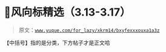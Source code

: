 # 🍥风向标精选（3.13-3.17）

> 原文：[`www.yuque.com/for_lazy/xkrm14/bxyfexxxouxa1a3z`](https://www.yuque.com/for_lazy/xkrm14/bxyfexxxouxa1a3z)

【中括号】指的是分类，下方帖子才是正文哈

